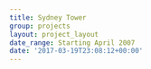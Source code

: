 ```yaml
---
title: Sydney Tower
group: projects
layout: project_layout
date_range: Starting April 2007
date: '2017-03-19T23:08:12+00:00'
---
```

